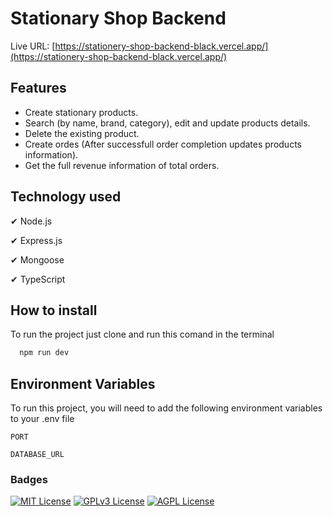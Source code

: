 # Stationary Shop Backend

Live URL: [https://stationery-shop-backend-black.vercel.app/](https://stationery-shop-backend-black.vercel.app/)

## Features

- Create stationary products.
- Search (by name, brand, category), edit and update products details.
- Delete the existing product.
- Create ordes (After successfull order completion updates products information).
- Get the full revenue information of total orders.

## Technology used

✔ Node.js

✔ Express.js

✔ Mongoose

✔ TypeScript

## How to install

To run the project just clone and run this comand in the terminal

```bash
  npm run dev
```

## Environment Variables

To run this project, you will need to add the following environment variables to your .env file

`PORT`

`DATABASE_URL`

### Badges

[![MIT License](https://img.shields.io/badge/License-MIT-green.svg)](https://choosealicense.com/licenses/mit/)
[![GPLv3 License](https://img.shields.io/badge/License-GPL%20v3-yellow.svg)](https://opensource.org/licenses/)
[![AGPL License](https://img.shields.io/badge/license-AGPL-blue.svg)](http://www.gnu.org/licenses/agpl-3.0)
